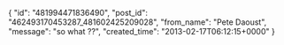  {
   "id": "481994471836490",
   "post_id": "462493170453287_481602425209028",
   "from_name": "Pete Daoust",
   "message": "so what ??",
   "created_time": "2013-02-17T06:12:15+0000"
 }
